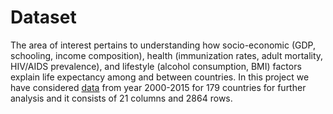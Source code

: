 # Dataset

The area of interest pertains to understanding how socio-economic (GDP, schooling, income composition), health (immunization rates, adult mortality, HIV/AIDS
prevalence), and lifestyle (alcohol consumption, BMI) factors explain life expectancy among and between countries. In this project we have considered
[data](https://www.kaggle.com/datasets/lashagoch/life-expectancy-whoupdated) from year 2000-2015 for 179 countries for further analysis and it consists of 21 columns and 2864 rows.
